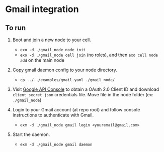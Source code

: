 # Gmail integration

## To run

1) Boot and join a new node to your cell.
    * `exo -d ./gmail_node node init`
    * `exo -d ./gmail_node cell join` (no roles), and then `exo cell node add` on the main node

2) Copy gmail daemon config to your node directory.
    * `cp ../../examples/gmail.yaml ./gmail_node/`

3) Visit [Google API Console](https://console.developers.google.com/) to obtain a OAuth 2.0 Client ID and 
  download `client_secret.json` credentials file. Move file in the node folder (ex: `./gmail_node`)

4) Login to your Gmail account (at repo root) and follow console instructions to authenticate with Gmail.
    * `exm -d ./gmail_node gmail login <youremail@gmail.com>` 

5) Start the daemon.
    * `exm -d ./gmail_node gmail daemon`